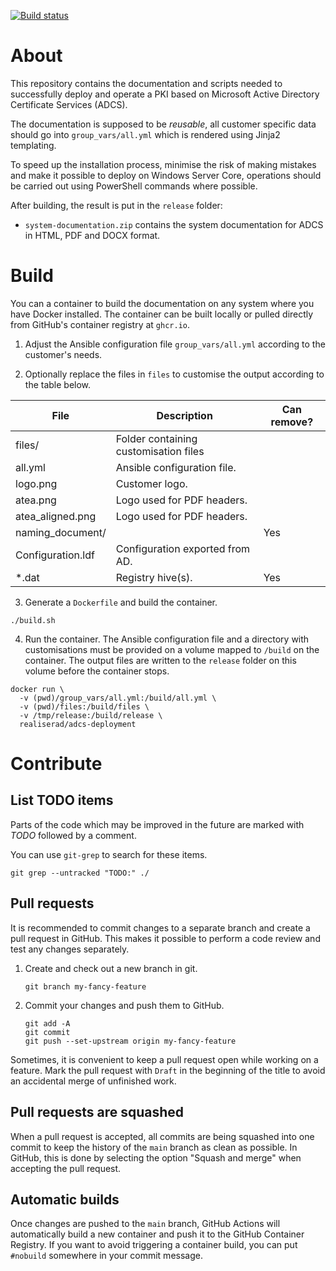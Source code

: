 [![Build status](https://github.com/Realiserad/adcs-deployment/actions/workflows/publish.yml/badge.svg?event=push&branch=main)](https://github.com/Realiserad/adcs-deployment/actions/workflows/publish.yml)

About
=====

This repository contains the documentation and scripts needed to successfully deploy and operate a PKI based on Microsoft Active Directory Certificate Services (ADCS).

The documentation is supposed to be *reusable*, all customer specific data should go into ``group_vars/all.yml`` which is rendered using Jinja2 templating.

To speed up the installation process, minimise the risk of making mistakes and make it possible to deploy on Windows Server Core, operations should be carried out using PowerShell commands where possible.

After building, the result is put in the ``release`` folder:

- ``system-documentation.zip`` contains the system documentation for ADCS in HTML, PDF and DOCX format.

Build
=====

You can a container to build the documentation on any system where you have Docker installed. The container can be built locally or pulled directly from GitHub's container registry at ``ghcr.io``.

1. Adjust the Ansible configuration file ``group_vars/all.yml`` according to the customer's needs.

2. Optionally replace the files in ``files`` to customise the output according to the table below.

| File                    | Description                                                 | Can remove?     |
|-------------------------|-------------------------------------------------------------|-----------------|
| files/                  | Folder containing customisation files                       |                 |
|   all.yml               | Ansible configuration file.                                 |                 |
|   logo.png              | Customer logo.                                              |                 |
|   atea.png              | Logo used for PDF headers.                                  |                 |
|   atea_aligned.png      | Logo used for PDF headers.                                  |                 |
|   naming_document/      |                                                             | Yes             |
|     Configuration.ldf   | Configuration exported from AD.                             |                 |
|     *.dat               | Registry hive(s).                                           | Yes             |

3. Generate a ``Dockerfile`` and build the container.
```
./build.sh
```

4. Run the container. The Ansible configuration file and a directory with customisations  must be provided on a volume mapped to ``/build`` on the container. The output files are written to the ``release`` folder on this volume before the container stops.
```
docker run \
  -v (pwd)/group_vars/all.yml:/build/all.yml \
  -v (pwd)/files:/build/files \
  -v /tmp/release:/build/release \
  realiserad/adcs-deployment
```
Contribute
==========

List TODO items
---------------

Parts of the code which may be improved in the future are marked with *TODO* followed by a comment.

You can use ``git-grep`` to search for these items.
```
git grep --untracked "TODO:" ./
```

Pull requests
-------------

It is recommended to commit changes to a separate branch and create a pull request in GitHub. This makes it possible to perform a code review and test any changes separately.

1. Create and check out a new branch in git.
    ```
    git branch my-fancy-feature
    ```

2. Commit your changes and push them to GitHub.
    ```
    git add -A
    git commit
    git push --set-upstream origin my-fancy-feature
    ```
Sometimes, it is convenient to keep a pull request open while working on a feature. Mark the pull request with ``Draft`` in the beginning of the title to avoid an accidental merge of unfinished work.

Pull requests are squashed
--------------------------

When a pull request is accepted, all commits are being squashed into one commit to keep the history of the ``main`` branch as clean as possible. In GitHub, this is done by selecting the option "Squash and merge" when accepting the pull request.

Automatic builds
----------------

Once changes are pushed to the ``main`` branch, GitHub Actions will automatically build a new container and push it to the GitHub Container Registry. If you want to avoid triggering a container build, you can put ``#nobuild`` somewhere in your commit message.
